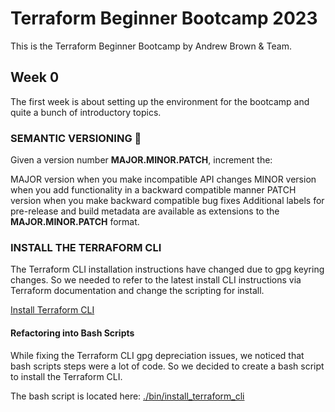 # Terraform Beginner Bootcamp 2023

This is the Terraform Beginner Bootcamp by Andrew Brown & Team.

## Week 0

The first week is about setting up the environment for the bootcamp and quite a bunch of introductory topics. 

### SEMANTIC VERSIONING :mage:

Given a version number **MAJOR.MINOR.PATCH**, increment the:

MAJOR version when you make incompatible API changes
MINOR version when you add functionality in a backward compatible manner
PATCH version when you make backward compatible bug fixes
Additional labels for pre-release and build metadata are available as extensions to the **MAJOR.MINOR.PATCH** format.

### INSTALL THE TERRAFORM CLI

The Terraform CLI installation instructions have changed due to gpg keyring changes. So we needed to refer to the latest install CLI instructions via Terraform documentation and change the scripting for install.

[Install Terraform CLI](https://developer.hashicorp.com/terraform/tutorials/aws-get-started/install-cli)

#### Refactoring into Bash Scripts

While fixing the Terraform CLI gpg depreciation issues, we noticed that bash scripts steps were a lot of code. So we decided to create a bash script to install the Terraform CLI.

The bash script is located here: [./bin/install_terraform_cli](./bin/install_terraform_cli)